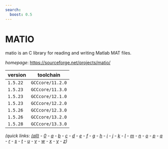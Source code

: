 ```yaml
---
search:
  boost: 0.5
---
```

# MATIO

matio is an C library for reading and writing Matlab MAT files.

*homepage*: <https://sourceforge.net/projects/matio/>

version | toolchain
--------|----------
``1.5.22`` | ``GCCcore/11.2.0``
``1.5.23`` | ``GCCcore/11.3.0``
``1.5.23`` | ``GCCcore/12.1.0``
``1.5.23`` | ``GCCcore/12.2.0``
``1.5.26`` | ``GCCcore/12.3.0``
``1.5.26`` | ``GCCcore/13.2.0``
``1.5.28`` | ``GCCcore/13.3.0``


*(quick links: [(all)](../index.md) - [0](../0/index.md) - [a](../a/index.md) - [b](../b/index.md) - [c](../c/index.md) - [d](../d/index.md) - [e](../e/index.md) - [f](../f/index.md) - [g](../g/index.md) - [h](../h/index.md) - [i](../i/index.md) - [j](../j/index.md) - [k](../k/index.md) - [l](../l/index.md) - [m](../m/index.md) - [n](../n/index.md) - [o](../o/index.md) - [p](../p/index.md) - [q](../q/index.md) - [r](../r/index.md) - [s](../s/index.md) - [t](../t/index.md) - [u](../u/index.md) - [v](../v/index.md) - [w](../w/index.md) - [x](../x/index.md) - [y](../y/index.md) - [z](../z/index.md))*

